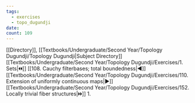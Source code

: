 ```yaml
---
tags:
  - exercises
  - topo_dugundji
date: 
count: 109
---
```

[[Directory]], [[Textbooks/Undergraduate/Second Year/Topology Dugundji/Topology Dugundji|Subject Directory]]
[[Textbooks/Undergraduate/Second Year/Topology Dugundji/Exercises/1. Sets|🞀🞀]] [[108. Cauchy filterbases; total boundedness|◀]] [[Textbooks/Undergraduate/Second Year/Topology Dugundji/Exercises/110. Extension of uniformly continuous maps|▶]] [[Textbooks/Undergraduate/Second Year/Topology Dugundji/Exercises/152. Locally trivial fiber structures|🞂🞂]]
1. 